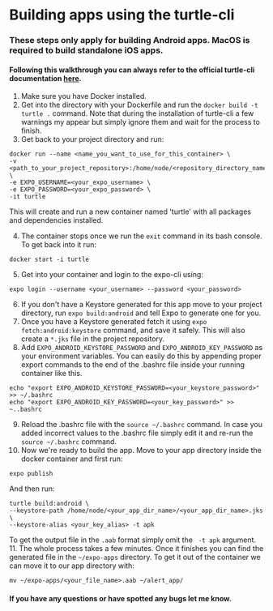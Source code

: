 # Building apps using the turtle-cli
### These steps only apply for building Android apps. MacOS is required to build standalone iOS apps.
#### Following this walkthrough you can always refer to the official turtle-cli documentation [here](https://github.com/expo/turtle).
1. Make sure you have Docker installed.
2. Get into the directory with your Dockerfile and run the `docker build -t turtle .` command. Note that during the installation of turtle-cli a few warnings my appear but simply ignore them and wait for the process to finish.
3. Get back to your project directory and run:
```
docker run --name <name_you_want_to_use_for_this_container> \
-v <path_to_your_project_repository>:/home/node/<repository_directory_name> \
-e EXPO_USERNAME=<your_expo_username> \
-e EXPO_PASSWORD=<your_expo_password> \
-it turtle
```
This will create and run a new container named 'turtle' with all packages and dependencies installed.

4. The container stops once we run the `exit` command in its bash console. To get back into it run:
```
docker start -i turtle
```
5. Get into your container and login to the expo-cli using:
```
expo login --username <your_username> --password <your_password>
```
6. If you don't have a Keystore generated for this app move to your project directory, run `expo build:android` and tell Expo to generate one for you.
7. Once you have a Keystore generated fetch it using `expo fetch:android:keystore` command, and save it safely. This will also create a `*.jks` file in the project repository.
8. Add `EXPO_ANDROID_KEYSTORE_PASSWORD` and `EXPO_ANDROID_KEY_PASSWORD` as your environment variables. You can easily do this by appending proper export commands to the end of the .bashrc file inside your running container like this.
```
echo "export EXPO_ANDROID_KEYSTORE_PASSWORD=<your_keystore_password>" >> ~/.bashrc 
echo "export EXPO_ANDROID_KEY_PASSWORD=<your_key_password>" >> ~..bashrc 
```
9. Reload the .bashrc file with the `source ~/.bashrc` command. In case you added incorrect values to the .bashrc file simply edit it and re-run the `source ~/.bashrc` command.
10. Now we're ready to build the app. Move to your app directory inside the docker container and first run:
```
expo publish
```
And then run:
```
turtle build:android \
--keystore-path /home/node/<your_app_dir_name>/<your_app_dir_name>.jks \
--keystore-alias <your_key_alias> -t apk
```
To get the output file in the `.aab` format simply omit the ` -t apk` argument.
11. The whole process takes a few minutes. Once it finishes you can find the generated file in the `~/expo-apps` directory. To get it out of the container we can move it to our app directory with:
```
mv ~/expo-apps/<your_file_name>.aab ~/alert_app/
```
#### If you have any questions or have spotted any bugs let me know.

